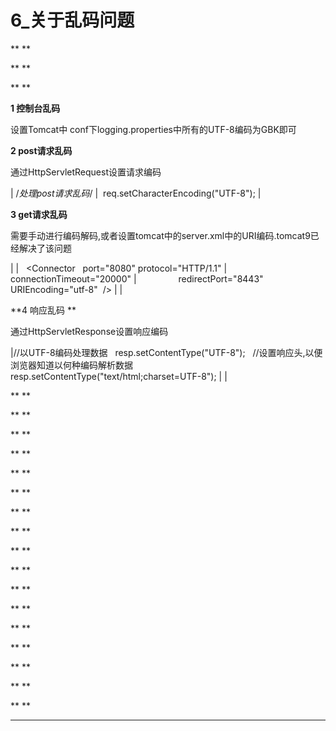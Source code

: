 ﻿
# 6_关于乱码问题



**
**

**
**

**
**

**1 控制台乱码** 

设置Tomcat中 conf下logging.properties中所有的UTF-8编码为GBK即可 

**2 post请求乱码** 

通过HttpServletRequest设置请求编码   


| /*处理post请求乱码*/                                      |  req.setCharacterEncoding("UTF-8");                 |

**3 get请求乱码** 

需要手动进行编码解码,或者设置tomcat中的server.xml中的URI编码.tomcat9已经解决了该问题    


|
                                                                                                                                                         |   <Connector   port="8080" protocol="HTTP/1.1"                                                                                                           |                 connectionTimeout="20000"                                                                                                                |                 redirectPort="8443" URIEncoding="utf-8"  />                                                                                              |
                                                                                                                                                         |

**4 响应乱码 **

通过HttpServletResponse设置响应编码    


|//以UTF-8编码处理数据
  resp.setContentType("UTF-8");
  //设置响应头,以便浏览器知道以何种编码解析数据
  resp.setContentType("text/html;charset=UTF-8");  |
                                                                                                                            |

**
**

**
**

**
**

**
**

**
**

**
**

**
**

**
**

**
**

**
**

**
**

**
**

**
**

**
**

**
**

**
**

**
**






------------------------------------------------------------

